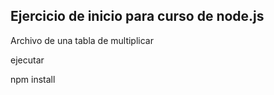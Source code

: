 
## Ejercicio de inicio para curso de node.js

Archivo de una tabla de multiplicar

ejecutar

npm install
